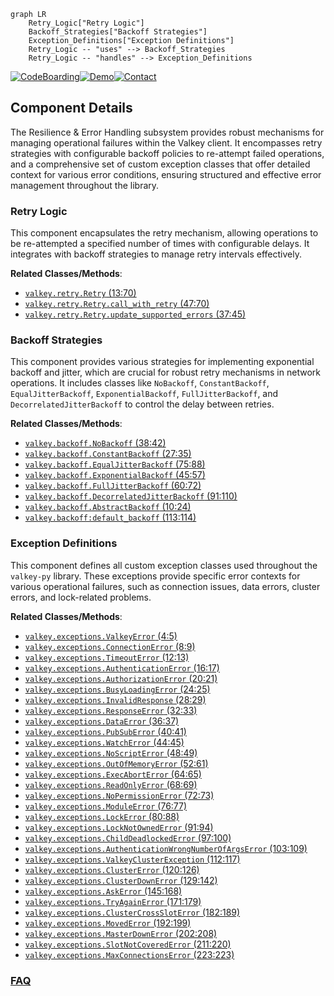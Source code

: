 ```mermaid
graph LR
    Retry_Logic["Retry Logic"]
    Backoff_Strategies["Backoff Strategies"]
    Exception_Definitions["Exception Definitions"]
    Retry_Logic -- "uses" --> Backoff_Strategies
    Retry_Logic -- "handles" --> Exception_Definitions
```
[![CodeBoarding](https://img.shields.io/badge/Generated%20by-CodeBoarding-9cf?style=flat-square)](https://github.com/CodeBoarding/CodeBoarding)[![Demo](https://img.shields.io/badge/Try%20our-Demo-blue?style=flat-square)](https://www.codeboarding.org/demo)[![Contact](https://img.shields.io/badge/Contact%20us%20-%20contact@codeboarding.org-lightgrey?style=flat-square)](mailto:contact@codeboarding.org)

## Component Details

The Resilience & Error Handling subsystem provides robust mechanisms for managing operational failures within the Valkey client. It encompasses retry strategies with configurable backoff policies to re-attempt failed operations, and a comprehensive set of custom exception classes that offer detailed context for various error conditions, ensuring structured and effective error management throughout the library.

### Retry Logic
This component encapsulates the retry mechanism, allowing operations to be re-attempted a specified number of times with configurable delays. It integrates with backoff strategies to manage retry intervals effectively.


**Related Classes/Methods**:

- <a href="https://github.com/valkey-io/valkey-py/blob/master/valkey/retry.py#L13-L70" target="_blank" rel="noopener noreferrer">`valkey.retry.Retry` (13:70)</a>
- <a href="https://github.com/valkey-io/valkey-py/blob/master/valkey/retry.py#L47-L70" target="_blank" rel="noopener noreferrer">`valkey.retry.Retry.call_with_retry` (47:70)</a>
- <a href="https://github.com/valkey-io/valkey-py/blob/master/valkey/retry.py#L37-L45" target="_blank" rel="noopener noreferrer">`valkey.retry.Retry.update_supported_errors` (37:45)</a>


### Backoff Strategies
This component provides various strategies for implementing exponential backoff and jitter, which are crucial for robust retry mechanisms in network operations. It includes classes like `NoBackoff`, `ConstantBackoff`, `EqualJitterBackoff`, `ExponentialBackoff`, `FullJitterBackoff`, and `DecorrelatedJitterBackoff` to control the delay between retries.


**Related Classes/Methods**:

- <a href="https://github.com/valkey-io/valkey-py/blob/master/valkey/backoff.py#L38-L42" target="_blank" rel="noopener noreferrer">`valkey.backoff.NoBackoff` (38:42)</a>
- <a href="https://github.com/valkey-io/valkey-py/blob/master/valkey/backoff.py#L27-L35" target="_blank" rel="noopener noreferrer">`valkey.backoff.ConstantBackoff` (27:35)</a>
- <a href="https://github.com/valkey-io/valkey-py/blob/master/valkey/backoff.py#L75-L88" target="_blank" rel="noopener noreferrer">`valkey.backoff.EqualJitterBackoff` (75:88)</a>
- <a href="https://github.com/valkey-io/valkey-py/blob/master/valkey/backoff.py#L45-L57" target="_blank" rel="noopener noreferrer">`valkey.backoff.ExponentialBackoff` (45:57)</a>
- <a href="https://github.com/valkey-io/valkey-py/blob/master/valkey/backoff.py#L60-L72" target="_blank" rel="noopener noreferrer">`valkey.backoff.FullJitterBackoff` (60:72)</a>
- <a href="https://github.com/valkey-io/valkey-py/blob/master/valkey/backoff.py#L91-L110" target="_blank" rel="noopener noreferrer">`valkey.backoff.DecorrelatedJitterBackoff` (91:110)</a>
- <a href="https://github.com/valkey-io/valkey-py/blob/master/valkey/backoff.py#L10-L24" target="_blank" rel="noopener noreferrer">`valkey.backoff.AbstractBackoff` (10:24)</a>
- <a href="https://github.com/valkey-io/valkey-py/blob/master/valkey/backoff.py#L113-L114" target="_blank" rel="noopener noreferrer">`valkey.backoff:default_backoff` (113:114)</a>


### Exception Definitions
This component defines all custom exception classes used throughout the `valkey-py` library. These exceptions provide specific error contexts for various operational failures, such as connection issues, data errors, cluster errors, and lock-related problems.


**Related Classes/Methods**:

- <a href="https://github.com/valkey-io/valkey-py/blob/master/valkey/exceptions.py#L4-L5" target="_blank" rel="noopener noreferrer">`valkey.exceptions.ValkeyError` (4:5)</a>
- <a href="https://github.com/valkey-io/valkey-py/blob/master/valkey/exceptions.py#L8-L9" target="_blank" rel="noopener noreferrer">`valkey.exceptions.ConnectionError` (8:9)</a>
- <a href="https://github.com/valkey-io/valkey-py/blob/master/valkey/exceptions.py#L12-L13" target="_blank" rel="noopener noreferrer">`valkey.exceptions.TimeoutError` (12:13)</a>
- <a href="https://github.com/valkey-io/valkey-py/blob/master/valkey/exceptions.py#L16-L17" target="_blank" rel="noopener noreferrer">`valkey.exceptions.AuthenticationError` (16:17)</a>
- <a href="https://github.com/valkey-io/valkey-py/blob/master/valkey/exceptions.py#L20-L21" target="_blank" rel="noopener noreferrer">`valkey.exceptions.AuthorizationError` (20:21)</a>
- <a href="https://github.com/valkey-io/valkey-py/blob/master/valkey/exceptions.py#L24-L25" target="_blank" rel="noopener noreferrer">`valkey.exceptions.BusyLoadingError` (24:25)</a>
- <a href="https://github.com/valkey-io/valkey-py/blob/master/valkey/exceptions.py#L28-L29" target="_blank" rel="noopener noreferrer">`valkey.exceptions.InvalidResponse` (28:29)</a>
- <a href="https://github.com/valkey-io/valkey-py/blob/master/valkey/exceptions.py#L32-L33" target="_blank" rel="noopener noreferrer">`valkey.exceptions.ResponseError` (32:33)</a>
- <a href="https://github.com/valkey-io/valkey-py/blob/master/valkey/exceptions.py#L36-L37" target="_blank" rel="noopener noreferrer">`valkey.exceptions.DataError` (36:37)</a>
- <a href="https://github.com/valkey-io/valkey-py/blob/master/valkey/exceptions.py#L40-L41" target="_blank" rel="noopener noreferrer">`valkey.exceptions.PubSubError` (40:41)</a>
- <a href="https://github.com/valkey-io/valkey-py/blob/master/valkey/exceptions.py#L44-L45" target="_blank" rel="noopener noreferrer">`valkey.exceptions.WatchError` (44:45)</a>
- <a href="https://github.com/valkey-io/valkey-py/blob/master/valkey/exceptions.py#L48-L49" target="_blank" rel="noopener noreferrer">`valkey.exceptions.NoScriptError` (48:49)</a>
- <a href="https://github.com/valkey-io/valkey-py/blob/master/valkey/exceptions.py#L52-L61" target="_blank" rel="noopener noreferrer">`valkey.exceptions.OutOfMemoryError` (52:61)</a>
- <a href="https://github.com/valkey-io/valkey-py/blob/master/valkey/exceptions.py#L64-L65" target="_blank" rel="noopener noreferrer">`valkey.exceptions.ExecAbortError` (64:65)</a>
- <a href="https://github.com/valkey-io/valkey-py/blob/master/valkey/exceptions.py#L68-L69" target="_blank" rel="noopener noreferrer">`valkey.exceptions.ReadOnlyError` (68:69)</a>
- <a href="https://github.com/valkey-io/valkey-py/blob/master/valkey/exceptions.py#L72-L73" target="_blank" rel="noopener noreferrer">`valkey.exceptions.NoPermissionError` (72:73)</a>
- <a href="https://github.com/valkey-io/valkey-py/blob/master/valkey/exceptions.py#L76-L77" target="_blank" rel="noopener noreferrer">`valkey.exceptions.ModuleError` (76:77)</a>
- <a href="https://github.com/valkey-io/valkey-py/blob/master/valkey/exceptions.py#L80-L88" target="_blank" rel="noopener noreferrer">`valkey.exceptions.LockError` (80:88)</a>
- <a href="https://github.com/valkey-io/valkey-py/blob/master/valkey/exceptions.py#L91-L94" target="_blank" rel="noopener noreferrer">`valkey.exceptions.LockNotOwnedError` (91:94)</a>
- <a href="https://github.com/valkey-io/valkey-py/blob/master/valkey/exceptions.py#L97-L100" target="_blank" rel="noopener noreferrer">`valkey.exceptions.ChildDeadlockedError` (97:100)</a>
- <a href="https://github.com/valkey-io/valkey-py/blob/master/valkey/exceptions.py#L103-L109" target="_blank" rel="noopener noreferrer">`valkey.exceptions.AuthenticationWrongNumberOfArgsError` (103:109)</a>
- <a href="https://github.com/valkey-io/valkey-py/blob/master/valkey/exceptions.py#L112-L117" target="_blank" rel="noopener noreferrer">`valkey.exceptions.ValkeyClusterException` (112:117)</a>
- <a href="https://github.com/valkey-io/valkey-py/blob/master/valkey/exceptions.py#L120-L126" target="_blank" rel="noopener noreferrer">`valkey.exceptions.ClusterError` (120:126)</a>
- <a href="https://github.com/valkey-io/valkey-py/blob/master/valkey/exceptions.py#L129-L142" target="_blank" rel="noopener noreferrer">`valkey.exceptions.ClusterDownError` (129:142)</a>
- <a href="https://github.com/valkey-io/valkey-py/blob/master/valkey/exceptions.py#L145-L168" target="_blank" rel="noopener noreferrer">`valkey.exceptions.AskError` (145:168)</a>
- <a href="https://github.com/valkey-io/valkey-py/blob/master/valkey/exceptions.py#L171-L179" target="_blank" rel="noopener noreferrer">`valkey.exceptions.TryAgainError` (171:179)</a>
- <a href="https://github.com/valkey-io/valkey-py/blob/master/valkey/exceptions.py#L182-L189" target="_blank" rel="noopener noreferrer">`valkey.exceptions.ClusterCrossSlotError` (182:189)</a>
- <a href="https://github.com/valkey-io/valkey-py/blob/master/valkey/exceptions.py#L192-L199" target="_blank" rel="noopener noreferrer">`valkey.exceptions.MovedError` (192:199)</a>
- <a href="https://github.com/valkey-io/valkey-py/blob/master/valkey/exceptions.py#L202-L208" target="_blank" rel="noopener noreferrer">`valkey.exceptions.MasterDownError` (202:208)</a>
- <a href="https://github.com/valkey-io/valkey-py/blob/master/valkey/exceptions.py#L211-L220" target="_blank" rel="noopener noreferrer">`valkey.exceptions.SlotNotCoveredError` (211:220)</a>
- <a href="https://github.com/valkey-io/valkey-py/blob/master/valkey/exceptions.py#L223-L223" target="_blank" rel="noopener noreferrer">`valkey.exceptions.MaxConnectionsError` (223:223)</a>




### [FAQ](https://github.com/CodeBoarding/GeneratedOnBoardings/tree/main?tab=readme-ov-file#faq)